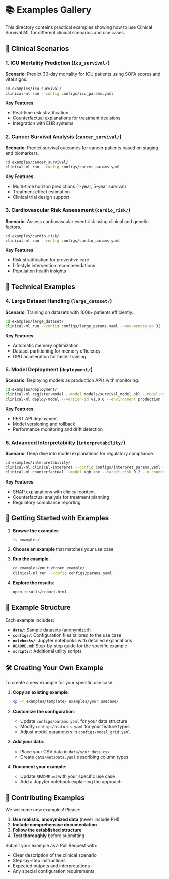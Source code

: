 # 📚 Examples Gallery

This directory contains practical examples showing how to use Clinical Survival ML for different clinical scenarios and use cases.

## 🏥 Clinical Scenarios

### 1. ICU Mortality Prediction (`icu_survival/`)
**Scenario**: Predict 30-day mortality for ICU patients using SOFA scores and vital signs.

```bash
cd examples/icu_survival/
clinical-ml run --config configs/icu_params.yaml
```

**Key Features**:
- Real-time risk stratification
- Counterfactual explanations for treatment decisions
- Integration with EHR systems

### 2. Cancer Survival Analysis (`cancer_survival/`)
**Scenario**: Predict survival outcomes for cancer patients based on staging and biomarkers.

```bash
cd examples/cancer_survival/
clinical-ml run --config configs/cancer_params.yaml
```

**Key Features**:
- Multi-time horizon predictions (1-year, 5-year survival)
- Treatment effect estimation
- Clinical trial design support

### 3. Cardiovascular Risk Assessment (`cardio_risk/`)
**Scenario**: Assess cardiovascular event risk using clinical and genetic factors.

```bash
cd examples/cardio_risk/
clinical-ml run --config configs/cardio_params.yaml
```

**Key Features**:
- Risk stratification for preventive care
- Lifestyle intervention recommendations
- Population health insights

## 🎯 Technical Examples

### 4. Large Dataset Handling (`large_dataset/`)
**Scenario**: Training on datasets with 100k+ patients efficiently.

```bash
cd examples/large_dataset/
clinical-ml run --config configs/large_params.yaml --max-memory-gb 32
```

**Key Features**:
- Automatic memory optimization
- Dataset partitioning for memory efficiency
- GPU acceleration for faster training

### 5. Model Deployment (`deployment/`)
**Scenario**: Deploying models as production APIs with monitoring.

```bash
cd examples/deployment/
clinical-ml register-model --model models/survival_model.pkl --model-name production_model
clinical-ml deploy-model --version-id v1.0.0 --environment production
```

**Key Features**:
- REST API deployment
- Model versioning and rollback
- Performance monitoring and drift detection

### 6. Advanced Interpretability (`interpretability/`)
**Scenario**: Deep dive into model explanations for regulatory compliance.

```bash
cd examples/interpretability/
clinical-ml clinical-interpret --config configs/interpret_params.yaml --output-format html
clinical-ml counterfactual --model xgb_cox --target-risk 0.2 --n-counterfactuals 5
```

**Key Features**:
- SHAP explanations with clinical context
- Counterfactual analysis for treatment planning
- Regulatory compliance reporting

## 🚀 Getting Started with Examples

1. **Browse the examples**:
   ```bash
   ls examples/
   ```

2. **Choose an example** that matches your use case

3. **Run the example**:
   ```bash
   cd examples/your_chosen_example/
   clinical-ml run --config configs/params.yaml
   ```

4. **Explore the results**:
   ```bash
   open results/report.html
   ```

## 📖 Example Structure

Each example includes:

- **`data/`**: Sample datasets (anonymized)
- **`configs/`**: Configuration files tailored to the use case
- **`notebooks/`**: Jupyter notebooks with detailed explanations
- **`README.md`**: Step-by-step guide for the specific example
- **`scripts/`**: Additional utility scripts

## 🛠️ Creating Your Own Example

To create a new example for your specific use case:

1. **Copy an existing example**:
   ```bash
   cp -r examples/template/ examples/your_usecase/
   ```

2. **Customize the configuration**:
   - Update `configs/params.yaml` for your data structure
   - Modify `configs/features.yaml` for your feature types
   - Adjust model parameters in `configs/model_grid.yaml`

3. **Add your data**:
   - Place your CSV data in `data/your_data.csv`
   - Create `data/metadata.yaml` describing column types

4. **Document your example**:
   - Update `README.md` with your specific use case
   - Add a Jupyter notebook explaining the approach

## 🤝 Contributing Examples

We welcome new examples! Please:

1. **Use realistic, anonymized data** (never include PHI)
2. **Include comprehensive documentation**
3. **Follow the established structure**
4. **Test thoroughly** before submitting

Submit your example as a Pull Request with:
- Clear description of the clinical scenario
- Step-by-step instructions
- Expected outputs and interpretations
- Any special configuration requirements
